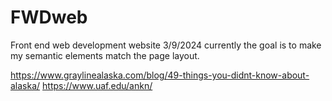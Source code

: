 # FWDweb
Front end web development website
3/9/2024 currently the goal is to make my semantic elements match the page layout.




https://www.graylinealaska.com/blog/49-things-you-didnt-know-about-alaska/
https://www.uaf.edu/ankn/